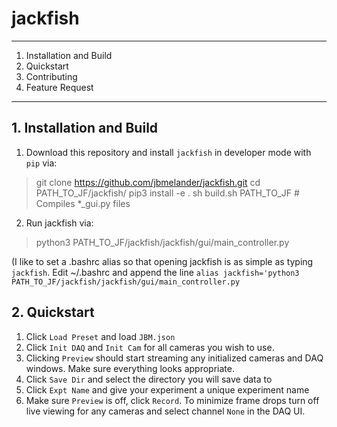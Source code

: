 # jackfish

----
1. Installation and Build
2. Quickstart
3. Contributing
4. Feature Request
---


## 1. Installation and Build
1. Download this repository and install `jackfish` in developer mode with `pip` via:

> git clone https://github.com/jbmelander/jackfish.git
> cd PATH_TO_JF/jackfish/
> pip3 install -e .
> sh build.sh PATH_TO_JF # Compiles *_gui.py files

2. Run jackfish via:
> python3 PATH_TO_JF/jackfish/jackfish/gui/main_controller.py

(I like to set a .bashrc alias so that opening jackfish is as simple as typing `jackfish`. Edit ~/.bashrc and append the line `alias jackfish='python3 PATH_TO_JF/jackfish/jackfish/gui/main_controller.py`

## 2. Quickstart
1. Click `Load Preset` and load `JBM.json`
2. Click `Init DAQ` and `Init Cam` for all cameras you wish to use.
3. Clicking `Preview` should start streaming any initialized cameras and DAQ windows. Make sure everything looks appropriate. 
4. Click `Save Dir` and select the directory you will save data to
5. Click `Expt Name` and give your experiment a unique experiment name
6. Make sure `Preview` is off, click `Record`. To minimize frame drops turn off live viewing for any cameras and select channel `None` in the DAQ UI.







